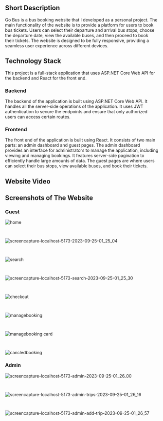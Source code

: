 
## Short Description
Go Bus is a bus booking website that I developed as a personal project. The main functionality of the website is to provide a platform for users to book bus tickets. Users can select their departure and arrival bus stops, choose the departure date, view the available buses, and then proceed to book their tickets. The website is designed to be fully responsive, providing a seamless user experience across different devices.

## Technology Stack
This project is a full-stack application that uses ASP.NET Core Web API for the backend and React for the front end.
### Backend
The backend of the application is built using ASP.NET Core Web API. It handles all the server-side operations of the application. It uses JWT authentication to secure the endpoints and ensure that only authorized users can access certain routes.
### Frontend
The front end of the application is built using React. It consists of two main parts: an admin dashboard and guest pages. The admin dashboard provides an interface for administrators to manage the application, including viewing and managing bookings. It features server-side pagination to efficiently handle large amounts of data. The guest pages are where users can select their bus stops, view available buses, and book their tickets.
## Website Video

## Screenshots of The Website
### Guest
![home](https://github.com/yumitdemir/go-bus-frontend/assets/108368506/d7f35215-452f-4e4b-bb44-e43d5c75f2ad)
<pre>                               </pre>
![screencapture-localhost-5173-2023-09-25-01_25_04](https://github.com/yumitdemir/go-bus-frontend/assets/108368506/99e1125a-3839-4fd1-aa10-16a86d3c2aa6)
<pre>                               </pre>
![search](https://github.com/yumitdemir/go-bus-frontend/assets/108368506/79bcbcf5-e807-4f89-9605-846cf5fb7d13)
<pre>                               </pre>
![screencapture-localhost-5173-search-2023-09-25-01_25_30](https://github.com/yumitdemir/go-bus-frontend/assets/108368506/1819956c-9f88-4965-a178-fcad7eb1d5d1)

<pre>                               </pre>
![checkout](https://github.com/yumitdemir/go-bus-frontend/assets/108368506/e5710194-55cd-455a-aa4b-0ffdc2b1a0d4)
<pre>                               </pre>
![managebooking](https://github.com/yumitdemir/go-bus-frontend/assets/108368506/ae7121ac-f20a-47f5-874a-f58fdef6c224)
<pre>                               </pre>
![managebooking card](https://github.com/yumitdemir/go-bus-frontend/assets/108368506/a731e127-a6d4-4e01-b624-edb5cae40754)
<pre>                               </pre>
![cancledbooking](https://github.com/yumitdemir/go-bus-frontend/assets/108368506/15ffa745-f427-42d6-95d1-7b05eafcc04c)

### Admin
![screencapture-localhost-5173-admin-2023-09-25-01_26_00](https://github.com/yumitdemir/go-bus-frontend/assets/108368506/68936781-926c-452a-9d6d-7d22a2da7481)
<pre>                               </pre>

![screencapture-localhost-5173-admin-trips-2023-09-25-01_26_16](https://github.com/yumitdemir/go-bus-frontend/assets/108368506/349295b0-9c6d-4f8f-a530-b43e2d49d0d3)

<pre>                               </pre>

![screencapture-localhost-5173-admin-add-trip-2023-09-25-01_26_57](https://github.com/yumitdemir/go-bus-frontend/assets/108368506/5d545c0f-8acd-4f47-ba67-e25f6a0fa762)
